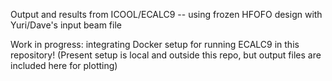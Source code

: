 Output and results from ICOOL/ECALC9 -- using frozen HFOFO design with Yuri/Dave's input beam file

Work in progress: integrating Docker setup for running ECALC9 in this repository! (Present setup is local and outside this repo, but output files are included here for plotting)